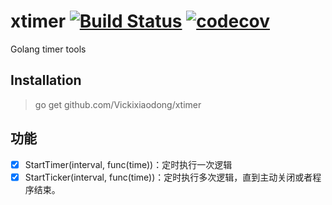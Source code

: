# xtimer [![Build Status](https://travis-ci.org/Vickixiaodong/xtimer.svg?branch=master)](https://travis-ci.org/Vickixiaodong/xtimer) [![codecov](https://codecov.io/gh/Vickixiaodong/xtimer/branch/master/graph/badge.svg)](https://codecov.io/gh/Vickixiaodong/xtimer)
Golang timer tools

## Installation
> go get github.com/Vickixiaodong/xtimer

## 功能
- [x] StartTimer(interval, func(time))：定时执行一次逻辑
- [x] StartTicker(interval, func(time))：定时执行多次逻辑，直到主动关闭或者程序结束。
